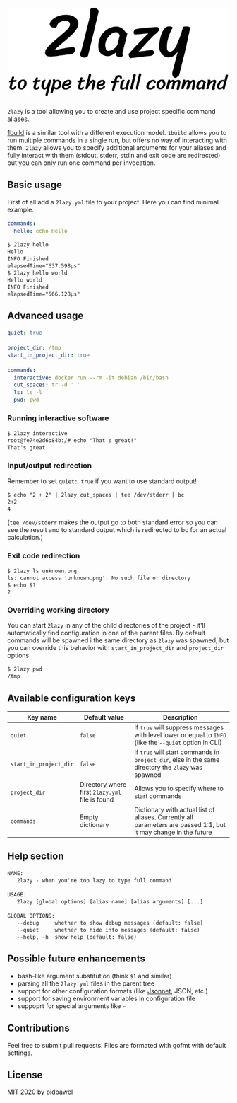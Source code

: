 <h1 align="center">
  <br>
  <a href="https://github.com/gopinath-langote/1build">
    <img src="assets/logo.png" alt="2lazy" height="200"></a>
  <br>
</h1>

`2lazy` is a tool allowing you to create and use project specific command aliases.

[1build](https://github.com/gopinath-langote/1build/) is a similar tool with a different execution model. `1build` allows you to run multiple commands in a single run, but offers no way of interacting with them. `2lazy` allows you to specify additional arguments for your aliases and fully interact with them (stdout, stderr, stdin and exit code are redirected) but you can only run one command per invocation.

## Basic usage

First of all add a `2lazy.yml` file to your project. Here you can find minimal example.

```yaml
commands:
  hello: echo Hello
```

```console
$ 2lazy hello
Hello
INFO Finished                                      elapsedTime="637.598µs"
$ 2lazy hello world
Hello world
INFO Finished                                      elapsedTime="566.128µs"
```

## Advanced usage

```yaml
quiet: true

project_dir: /tmp
start_in_project_dir: true

commands:
  interactive: docker run --rm -it debian /bin/bash
  cut_spaces: tr -d ' '
  ls: ls -l
  pwd: pwd
```

### Running interactive software

```console
$ 2lazy interactive
root@fe74e2d6b84b:/# echo "That's great!"
That's great!
```

### Input/output redirection

Remember to set `quiet: true` if you want to use standard output!

```console
$ echo "2 + 2" | 2lazy cut_spaces | tee /dev/stderr | bc
2+2
4
```

(`tee /dev/stderr` makes the output go to both standard error so you can see the result and to standard output which is redirected to bc for an actual calculation.)

### Exit code redirection

```console
$ 2lazy ls unknown.png
ls: cannot access 'unknown.png': No such file or directory
$ echo $?
2
```

### Overriding working directory

You can start `2lazy` in any of the child directories of the project - it'll automatically find configuration in one of the parent files. By default commands will be spawned i the same directory as `2lazy` was spawned, but you can override this behavior with `start_in_project_dir` and `project_dir` options.

```console
$ 2lazy pwd
/tmp
```

## Available configuration keys

| Key name               | Default value                                   | Description                                                                                                      |
| ---------------------- | ----------------------------------------------- | ---------------------------------------------------------------------------------------------------------------- |
| `quiet`                | `false`                                         | If `true` will suppress messages with level lower or equal to `INFO` (like the `--quiet` option in CLI)          |
| `start_in_project_dir` | `false`                                         | If `true` will start commands in `project_dir`, else in the same directory the `2lazy` was spawned               |
| `project_dir`          | Directory where first `2lazy.yml` file is found | Allows you to specify where to start commands                                                                    |
| `commands`             | Empty dictionary                                | Dictionary with actual list of aliases. Currently all parameters are passed 1:1, but it may change in the future |

## Help section

```console
NAME:
   2lazy - when you're too lazy to type full command

USAGE:
   2lazy [global options] [alias name] [alias arguments] [...]

GLOBAL OPTIONS:
   --debug     whether to show debug messages (default: false)
   --quiet     whether to hide info messages (default: false)
   --help, -h  show help (default: false)
```

## Possible future enhancements

- bash-like argument substitution (think `$1` and similar)
- parsing all the `2lazy.yml` files in the parent tree
- support for other configuration formats (like [Jsonnet](https://jsonnet.org/), JSON, etc.)
- support for saving environment variables in configuration file
- suppoprt for special arguments like `~`

## Contributions

Feel free to submit pull requests. Files are formated with gofmt with default settings.

## License

MIT 2020 by [pidpawel](https://pidpawel.eu/)
